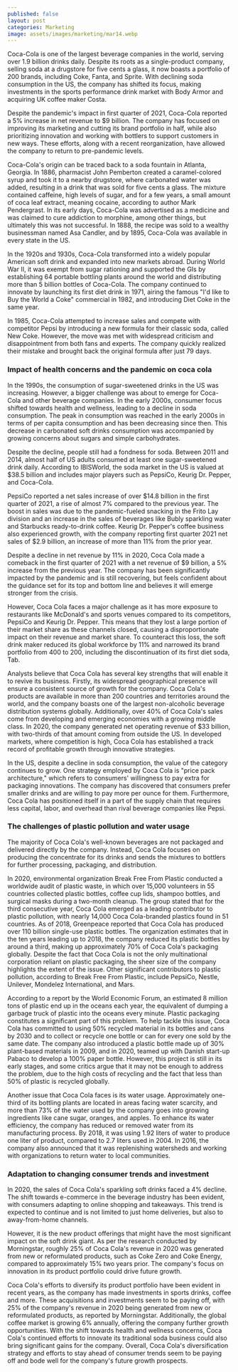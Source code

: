 ```yaml
---
published: false
layout: post
categories: Marketing
image: assets/images/marketing/mar14.webp
---
```


Coca-Cola is one of the largest beverage companies in the world, serving over 1.9 billion drinks daily. Despite its roots as a single-product company, selling soda at a drugstore for five cents a glass, it now boasts a portfolio of 200 brands, including Coke, Fanta, and Sprite. With declining soda consumption in the US, the company has shifted its focus, making investments in the sports performance drink market with Body Armor and acquiring UK coffee maker Costa. 

Despite the pandemic's impact in first quarter of 2021, Coca-Cola reported a 5% increase in net revenue to $9 billion. The company has focused on improving its marketing and cutting its brand portfolio in half, while also prioritizing innovation and working with bottlers to support customers in new ways. These efforts, along with a recent reorganization, have allowed the company to return to pre-pandemic levels.

Coca-Cola's origin can be traced back to a soda fountain in Atlanta, Georgia. In 1886, pharmacist John Pemberton created a caramel-colored syrup and took it to a nearby drugstore, where carbonated water was added, resulting in a drink that was sold for five cents a glass. The mixture contained caffeine, high levels of sugar, and for a few years, a small amount of coca leaf extract, meaning cocaine, according to author Mark Pendergrast. In its early days, Coca-Cola was advertised as a medicine and was claimed to cure addiction to morphine, among other things, but ultimately this was not successful. In 1888, the recipe was sold to a wealthy businessman named Asa Candler, and by 1895, Coca-Cola was available in every state in the US. 

In the 1920s and 1930s, Coca-Cola transformed into a widely popular American soft drink and expanded into new markets abroad. During World War II, it was exempt from sugar rationing and supported the GIs by establishing 64 portable bottling plants around the world and distributing more than 5 billion bottles of Coca-Cola. The company continued to innovate by launching its first diet drink in 1971, airing the famous "I'd like to Buy the World a Coke" commercial in 1982, and introducing Diet Coke in the same year.

In 1985, Coca-Cola attempted to increase sales and compete with competitor Pepsi by introducing a new formula for their classic soda, called New Coke. However, the move was met with widespread criticism and disappointment from both fans and experts. The company quickly realized their mistake and brought back the original formula after just 79 days.

### Impact of health concerns and the pandemic on coca cola
In the 1990s, the consumption of sugar-sweetened drinks in the US was increasing. However, a bigger challenge was about to emerge for Coca-Cola and other beverage companies. In the early 2000s, consumer focus shifted towards health and wellness, leading to a decline in soda consumption. The peak in consumption was reached in the early 2000s in terms of per capita consumption and has been decreasing since then. This decrease in carbonated soft drinks consumption was accompanied by growing concerns about sugars and simple carbohydrates. 

Despite the decline, people still had a fondness for soda. Between 2011 and 2014, almost half of US adults consumed at least one sugar-sweetened drink daily. According to IBISWorld, the soda market in the US is valued at $38.5 billion and includes major players such as PepsiCo, Keurig Dr. Pepper, and Coca-Cola.

PepsiCo reported a net sales increase of over $14.8 billion in the first quarter of 2021, a rise of almost 7% compared to the previous year. The boost in sales was due to the pandemic-fueled snacking in the Frito Lay division and an increase in the sales of beverages like Bubly sparkling water and Starbucks ready-to-drink coffee. Keurig Dr. Pepper's coffee business also experienced growth, with the company reporting first quarter 2021 net sales of $2.9 billion, an increase of more than 11% from the prior year.

Despite a decline in net revenue by 11% in 2020, Coca Cola made a comeback in the first quarter of 2021 with a net revenue of $9 billion, a 5% increase from the previous year. The company has been significantly impacted by the pandemic and is still recovering, but feels confident about the guidance set for its top and bottom line and believes it will emerge stronger from the crisis.

However, Coca Cola faces a major challenge as it has more exposure to restaurants like McDonald's and sports venues compared to its competitors, PepsiCo and Keurig Dr. Pepper. This means that they lost a large portion of their market share as these channels closed, causing a disproportionate impact on their revenue and market share. To counteract this loss, the soft drink maker reduced its global workforce by 11% and narrowed its brand portfolio from 400 to 200, including the discontinuation of its first diet soda, Tab.

Analysts believe that Coca Cola has several key strengths that will enable it to revive its business. Firstly, its widespread geographical presence will ensure a consistent source of growth for the company. Coca Cola's products are available in more than 200 countries and territories around the world, and the company boasts one of the largest non-alcoholic beverage distribution systems globally. Additionally, over 40% of Coca Cola's sales come from developing and emerging economies with a growing middle class. In 2020, the company generated net operating revenue of $33 billion, with two-thirds of that amount coming from outside the US. In developed markets, where competition is high, Coca Cola has established a track record of profitable growth through innovative strategies.

In the US, despite a decline in soda consumption, the value of the category continues to grow. One strategy employed by Coca Cola is "price pack architecture," which refers to consumers' willingness to pay extra for packaging innovations. The company has discovered that consumers prefer smaller drinks and are willing to pay more per ounce for them. Furthermore, Coca Cola has positioned itself in a part of the supply chain that requires less capital, labor, and overhead than rival beverage companies like Pepsi.

### The challenges of plastic pollution and water usage
The majority of Coca Cola's well-known beverages are not packaged and delivered directly by the company. Instead, Coca Cola focuses on producing the concentrate for its drinks and sends the mixtures to bottlers for further processing, packaging, and distribution.

In 2020, environmental organization Break Free From Plastic conducted a worldwide audit of plastic waste, in which over 15,000 volunteers in 55 countries collected plastic bottles, coffee cup lids, shampoo bottles, and surgical masks during a two-month cleanup. The group stated that for the third consecutive year, Coca Cola emerged as a leading contributor to plastic pollution, with nearly 14,000 Coca Cola-branded plastics found in 51 countries. As of 2018, Greenpeace reported that Coca Cola has produced over 110 billion single-use plastic bottles. The organization estimates that in the ten years leading up to 2018, the company reduced its plastic bottles by around a third, making up approximately 70% of Coca Cola's packaging globally. Despite the fact that Coca Cola is not the only multinational corporation reliant on plastic packaging, the sheer size of the company highlights the extent of the issue. Other significant contributors to plastic pollution, according to Break Free From Plastic, include PepsiCo, Nestle, Unilever, Mondelez International, and Mars.

According to a report by the World Economic Forum, an estimated 8 million tons of plastic end up in the oceans each year, the equivalent of dumping a garbage truck of plastic into the oceans every minute. Plastic packaging constitutes a significant part of this problem. To help tackle this issue, Coca Cola has committed to using 50% recycled material in its bottles and cans by 2030 and to collect or recycle one bottle or can for every one sold by the same date. The company also introduced a plastic bottle made up of 30% plant-based materials in 2009, and in 2020, teamed up with Danish start-up Pabaco to develop a 100% paper bottle. However, this project is still in its early stages, and some critics argue that it may not be enough to address the problem, due to the high costs of recycling and the fact that less than 50% of plastic is recycled globally.

Another issue that Coca Cola faces is its water usage. Approximately one-third of its bottling plants are located in areas facing water scarcity, and more than 73% of the water used by the company goes into growing ingredients like cane sugar, oranges, and apples. To enhance its water efficiency, the company has reduced or removed water from its manufacturing process. By 2018, it was using 1.92 liters of water to produce one liter of product, compared to 2.7 liters used in 2004. In 2016, the company also announced that it was replenishing watersheds and working with organizations to return water to local communities.

### Adaptation to changing consumer trends and investment
In 2020, the sales of Coca Cola's sparkling soft drinks faced a 4% decline. The shift towards e-commerce in the beverage industry has been evident, with consumers adapting to online shopping and takeaways. This trend is expected to continue and is not limited to just home deliveries, but also to away-from-home channels.

However, it is the new product offerings that might have the most significant impact on the soft drink giant. As per the research conducted by Morningstar, roughly 25% of Coca Cola's revenue in 2020 was generated from new or reformulated products, such as Coke Zero and Coke Energy, compared to approximately 15% two years prior. The company's focus on innovation in its product portfolio could drive future growth.

Coca Cola's efforts to diversify its product portfolio have been evident in recent years, as the company has made investments in sports drinks, coffee and more. These acquisitions and investments seem to be paying off, with 25% of the company's revenue in 2020 being generated from new or reformulated products, as reported by Morningstar. Additionally, the global coffee market is growing 6% annually, offering the company further growth opportunities. With the shift towards health and wellness concerns, Coca Cola's continued efforts to innovate its traditional soda business could also bring significant gains for the company. Overall, Coca Cola's diversification strategy and efforts to stay ahead of consumer trends seem to be paying off and bode well for the company's future growth prospects.




